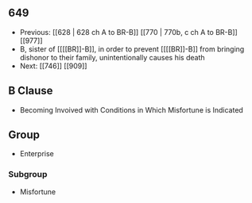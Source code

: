 ## 649
- Previous: [[628 | 628 ch A to BR-B]] [[770 | 770b, c ch A to BR-B]] [[977]] 
- B, sister of [[[[BR]]-B]], in order to prevent [[[[BR]]-B]] from bringing dishonor to their family, unintentionally causes his death
- Next: [[746]] [[909]] 

## B Clause
- Becoming Invoived with Conditions in Which Misfortune is Indicated

## Group
- Enterprise

### Subgroup
- Misfortune

